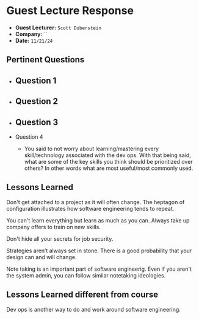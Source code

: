# Guest Lecture Response
* **Guest Lecturer:** `Scott Duberstein`
* **Company:** ``
* **Date:** `11/21/24`



## Pertinent Questions
* Question 1
    - 

* Question 2
    - 

* Question 3
    - 

* Question 4
    - You said to not worry about learning/mastering every skill/technology associated with the dev ops. With that being said, what are some of the key skills you think should be prioritized over others? In other words what are most useful/most commonly used.

## Lessons Learned
Don't get attached to a project as it will often change. The heptagon of configuration illustrates how software engineering tends to repeat.

You can't learn everything but learn as much as you can. Always take up company offers to train on new skills.

Don't hide all your secrets for job security.

Strategies aren’t always set in stone. There is a good probability that your design can and will change. 

Note taking is an important part of software engineerig. Even if you aren't the system admin, you can follow similar notetaking ideologies.

## Lessons Learned different from course
Dev ops is another way to do and work around software engineering. 
